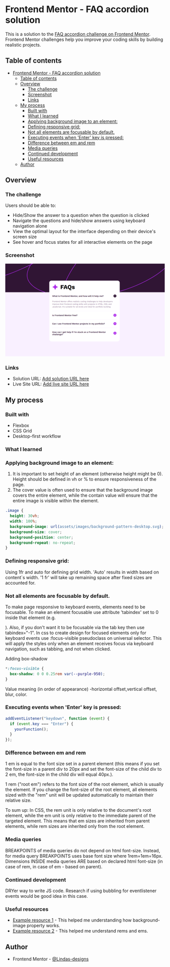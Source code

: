 # Frontend Mentor - FAQ accordion solution

This is a solution to the [FAQ accordion challenge on Frontend Mentor](https://www.frontendmentor.io/challenges/faq-accordion-wyfFdeBwBz). Frontend Mentor challenges help you improve your coding skills by building realistic projects.

## Table of contents

- [Frontend Mentor - FAQ accordion solution](#frontend-mentor---faq-accordion-solution)
  - [Table of contents](#table-of-contents)
  - [Overview](#overview)
    - [The challenge](#the-challenge)
    - [Screenshot](#screenshot)
    - [Links](#links)
  - [My process](#my-process)
    - [Built with](#built-with)
    - [What I learned](#what-i-learned)
    - [Applying background image to an element:](#applying-background-image-to-an-element)
    - [Defining responsive grid:](#defining-responsive-grid)
    - [Not all elements are focusable by default.](#not-all-elements-are-focusable-by-default)
    - [Executing events when 'Enter' key is pressed:](#executing-events-when-enter-key-is-pressed)
    - [Difference between em and rem](#difference-between-em-and-rem)
    - [Media queries](#media-queries)
    - [Continued development](#continued-development)
    - [Useful resources](#useful-resources)
  - [Author](#author)

## Overview

### The challenge

Users should be able to:

- Hide/Show the answer to a question when the question is clicked
- Navigate the questions and hide/show answers using keyboard navigation alone
- View the optimal layout for the interface depending on their device's screen size
- See hover and focus states for all interactive elements on the page

### Screenshot

![](./desktop.png)

### Links

- Solution URL: [Add solution URL here](https://github.com/Lindas-designs/faq-accordion-main)
- Live Site URL: [Add live site URL here](https://your-live-site-url.com)

## My process

### Built with

- Flexbox
- CSS Grid
- Desktop-first workflow

### What I learned

### Applying background image to an element:

1. It is important to set height of an element (otherwise height might be 0). Height should be defined in vh or % to ensure responsiveness of the page.
2. The cover value is often used to ensure that the background image covers the entire element, while the contain value will ensure that the entire image is visible within the element.

```css
.image {
  height: 30vh;
  width: 100%;
  background-image: url(assets/images/background-pattern-desktop.svg);
  background-size: cover;
  background-position: center;
  background-repeat: no-repeat;
}
```

### Defining responsive grid:

Using 1fr and auto for defining grid width. 'Auto' results in width based on content`s width. '1 fr' will take up remaining space after fixed sizes are accounted for.

### Not all elements are focusable by default.

To make page responsive to keyboard events, elements need to be focusable. To make an element focusable use attribute 'tabindex' set to 0 inside that element (e.g. <div tabindex="0"></div>). Also, if you don't want it to be focusable via the tab key then use tabindex="-1". In css to create design for focused elements only for keyboard events use :focus-visible pseudoclass on universal selector. This will apply the styles only when an element receives focus via keyboard navigation, such as tabbing, and not when clicked.

Adding box-shadow

```css
*:focus-visible {
  box-shadow: 0 0 0.25rem var(--purple-950);
}
```

Value meaning (in order of appearance) -horizontal offset,vertical offset, blur, color.

### Executing events when 'Enter' key is pressed:

```js
addEventListener("keydown", function (event) {
  if (event.key === "Enter") {
    yourFunction();
  }
});
```

### Difference between em and rem

1 em is equal to the font size set in a parent element (this means if you set the font-size in a parent div to 20px and set the font-size of the child div to 2 em, the font-size in the child div will equal 40px.).

1 rem ("root em") refers to the font size of the root element, which is usually the <html> element. If you change the font-size of the root element, all elements sized with the "rem" unit will be updated automatically to maintain their relative size.

To sum up: In CSS, the rem unit is only relative to the document's root element, while the em unit is only relative to the immediate parent of the targeted element. This means that em sizes are inherited from parent elements, while rem sizes are inherited only from the root element.

### Media queries

BREAKPOINTS of media queries do not depend on html font-size. Instead, for media query BREAKPOINTS uses base font size where 1rem=1em=16px.
Dimensions INSIDE media queries ARE based on declared html font-size (in case of rem, in case of em - based on parent).

### Continued development

DRYer way to write JS code.
Research if using bubbling for eventlistener events would be good idea in this case.

### Useful resources

- [Example resource 1](https://www.tutorialpedia.org/blog/css-background-image-why-need-to-set-height/) - This helped me understanding how background-image property works.
- [Example resource 2](https://refine.dev/blog/rem-vs-em/#what-is-css-rem) - This helped me understand rems and ems.

## Author

- Frontend Mentor - [@Lindas-designs](https://www.frontendmentor.io/profile/Lindas-designs)
